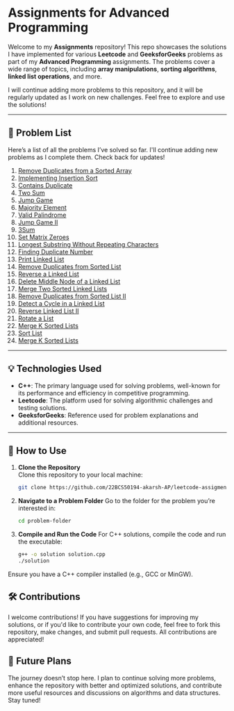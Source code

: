 #  Assignments for Advanced Programming

Welcome to my **Assignments** repository! This repo showcases the solutions I have implemented for various **Leetcode** and **GeeksforGeeks** problems as part of my **Advanced Programming** assignments. The problems cover a wide range of topics, including **array manipulations**, **sorting algorithms**, **linked list operations**, and more.

I will continue adding more problems to this repository, and it will be regularly updated as I work on new challenges. Feel free to explore and use the solutions!

---

## 🚀 Problem List

Here’s a list of all the problems I’ve solved so far. I'll continue adding new problems as I complete them. Check back for updates!

1. [Remove Duplicates from a Sorted Array](https://leetcode.com/problems/remove-duplicates-from-sorted-array/)
2. [Implementing Insertion Sort](https://www.geeksforgeeks.org/problems/insertion-sort/1)
3. [Contains Duplicate](https://leetcode.com/problems/contains-duplicate/description/)
4. [Two Sum](https://leetcode.com/problems/two-sum/)
5. [Jump Game](https://leetcode.com/problems/jump-game/)
6. [Majority Element](https://leetcode.com/problems/majority-element/)
7. [Valid Palindrome](https://leetcode.com/problems/valid-palindrome/)
8. [Jump Game II](https://leetcode.com/problems/jump-game-ii/)
9. [3Sum](https://leetcode.com/problems/3sum/)
10. [Set Matrix Zeroes](https://leetcode.com/problems/set-matrix-zeroes/)
11. [Longest Substring Without Repeating Characters](https://leetcode.com/problems/longest-substring-without-repeating-characters/description/)
12. [Finding Duplicate Number](https://leetcode.com/problems/find-the-duplicate-number/description/)
13. [Print Linked List](https://www.geeksforgeeks.org/problems/print-linked-list-elements/0)
14. [Remove Duplicates from Sorted List](https://leetcode.com/problems/remove-duplicates-from-sorted-list/)
15. [Reverse a Linked List](https://leetcode.com/problems/reverse-linked-list/)
16. [Delete Middle Node of a Linked List](https://leetcode.com/problems/delete-the-middle-node-of-a-linked-list)
17. [Merge Two Sorted Linked Lists](https://leetcode.com/problems/merge-two-sorted-lists/)
18. [Remove Duplicates from Sorted List II](https://leetcode.com/problems/remove-duplicates-from-sorted-list-ii)
19. [Detect a Cycle in a Linked List](https://leetcode.com/problems/linked-list-cycle)
20. [Reverse Linked List II](https://leetcode.com/problems/reverse-linked-list-ii)
21. [Rotate a List](https://leetcode.com/problems/rotate-list/)
22. [Merge K Sorted Lists](https://leetcode.com/problems/merge-k-sorted-lists/)
23. [Sort List](https://leetcode.com/problems/sort-list/description/)
24. [Merge K Sorted Lists](https://leetcode.com/problems/merge-k-sorted-lists/)

---

## 💡 Technologies Used

- **C++**: The primary language used for solving problems, well-known for its performance and efficiency in competitive programming.
- **Leetcode**: The platform used for solving algorithmic challenges and testing solutions.
- **GeeksforGeeks**: Reference used for problem explanations and additional resources.

---

## 🏁 How to Use

1. **Clone the Repository**  
   Clone this repository to your local machine:
   ```bash
   git clone https://github.com/22BCS50194-akarsh-AP/leetcode-assigments.git
   
2. **Navigate to a Problem Folder**
   Go to the folder for the problem you’re interested in:
   ```bash
   cd problem-folder
   
3. **Compile and Run the Code**
   For C++ solutions, compile the code and run the executable:
   ```bash
   g++ -o solution solution.cpp
   ./solution
  Ensure you have a C++ compiler installed (e.g., GCC or MinGW).

## 🛠  Contributions
I welcome contributions! If you have suggestions for improving my solutions, or if you'd like to contribute your own code, feel free to fork this repository, make changes, and submit pull requests. All contributions are appreciated!

## 📜 Future Plans
The journey doesn’t stop here. I plan to continue solving more problems, enhance the repository with better and optimized solutions, and contribute more useful resources and discussions on algorithms and data structures. Stay tuned!
